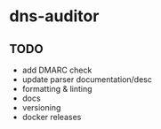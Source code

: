 # dns-auditor

## TODO

* add DMARC check
* update parser documentation/desc
* formatting & linting
* docs
* versioning
* docker releases
